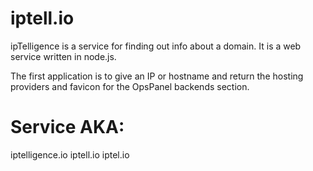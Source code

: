 iptell.io
======
ipTelligence is a service for finding out info about a domain.  It is a web service written in node.js.

The first application is to give an IP or hostname and return the hosting providers and favicon for the OpsPanel backends section.



Service AKA:
======
iptelligence.io
iptell.io
iptel.io
